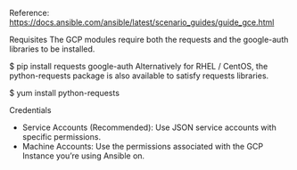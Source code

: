 Reference: https://docs.ansible.com/ansible/latest/scenario_guides/guide_gce.html

Requisites
The GCP modules require both the requests and the google-auth libraries to be installed.

$ pip install requests google-auth
Alternatively for RHEL / CentOS, the python-requests package is also available to satisfy requests libraries.

$ yum install python-requests


Credentials
- Service Accounts (Recommended): Use JSON service accounts with specific permissions.
- Machine Accounts: Use the permissions associated with the GCP Instance you’re using Ansible on.
